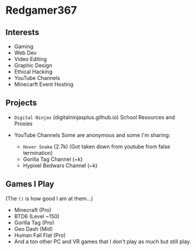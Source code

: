 # Redgamer367

## Interests

- Gaming
- Web Dev
- Video Editing
- Graphic Design
- Ethical Hacking
- YouTube Channels
- Minecarft Event Hosting

## Projects

- `Digital Ninjas` (digitalninjasplus.github.io)
  School Resources and Proxies

- YouTube Channels
  Some are anonymous and some I'm sharing:
  - `Hover Snake` (2.7k) (Got taken down from youtube from false termination)
  - Gorilla Tag Channel (~k)
  - Hypixel Bedwars Channel (~k)
 
## Games I Play
(The `()` is how good I am at them...)
- Minecraft (Pro)
- BTD6 (Level ~150)
- Gorilla Tag (Pro)
- Geo Dash (Mid)
- Human Fall Flat (Pro)
- And a ton other PC and VR games that I don't play as much but still play.

